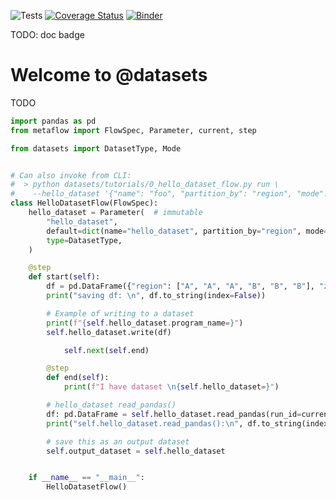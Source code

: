 ![Tests](https://github.com/zillow/datasets/actions/workflows/test.yml/badge.svg)
[![Coverage Status](https://coveralls.io/repos/github/zillow/datasets/badge.svg)](https://coveralls.io/github/zillow/datasets)
[![Binder](https://mybinder.org/badge_logo.svg)](https://mybinder.org/v2/gh/zillow/datasets/feature/datasets?urlpath=lab/tree/datasets/tutorials)

TODO: doc badge


Welcome to @datasets
==================================================

TODO

```python
import pandas as pd
from metaflow import FlowSpec, Parameter, current, step

from datasets import DatasetType, Mode


# Can also invoke from CLI:
#  > python datasets/tutorials/0_hello_dataset_flow.py run \
#    --hello_dataset '{"name": "foo", "partition_by": "region", "mode": "Write"}'
class HelloDatasetFlow(FlowSpec):
    hello_dataset = Parameter(  # immutable
        "hello_dataset",
        default=dict(name="hello_dataset", partition_by="region", mode=Mode.Write),
        type=DatasetType,
    )

    @step
    def start(self):
        df = pd.DataFrame({"region": ["A", "A", "A", "B", "B", "B"], "zpid": [1, 2, 3, 4, 5, 6]})
        print("saving df: \n", df.to_string(index=False))

        # Example of writing to a dataset
        print(f"{self.hello_dataset.program_name=}")
        self.hello_dataset.write(df)

            self.next(self.end)

        @step
        def end(self):
            print(f"I have dataset \n{self.hello_dataset=}")

        # hello_dataset read_pandas()
        df: pd.DataFrame = self.hello_dataset.read_pandas(run_id=current.run_id)
        print("self.hello_dataset.read_pandas():\n", df.to_string(index=False))

        # save this as an output dataset
        self.output_dataset = self.hello_dataset


    if __name__ == "__main__":
        HelloDatasetFlow()
```
